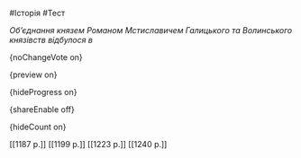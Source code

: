 #Історія #Тест

*Об’єднання князем Романом Мстиславичем Галицького та Волинського князівств відбулося в*

{noChangeVote on}

{preview on}

{hideProgress on}

{shareEnable off}

{hideCount on}

[[1187 р.]]
[[1199 р.]]
[[1223 р.]]
[[1240 р.]]
